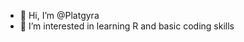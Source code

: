- 👋 Hi, I’m @Platgyra
- 👀 I’m interested in learning R and basic coding skills
  
<!---
Platgyra/Platgyra is a ✨ special ✨ repository because its `README.md` (this file) appears on your GitHub profile.
You can click the Preview link to take a look at your changes.
--->
